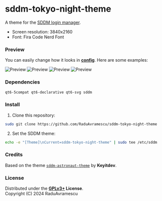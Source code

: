 # sddm-tokyo-night-theme

A theme for the [SDDM login manager](https://github.com/sddm/sddm).

- Screen resolution: 3840x2160
- Font: Fira Code Nerd Font

### Preview

You can easily change how it looks in **[config](./theme.conf)**. 
Here are some examples:

![Preview](./Previews/preview1.png)
![Preview](./Previews/preview2.png)
![Preview](./Previews/preview3.png)
![Preview](./Previews/preview4.png)

### Dependencies

```sh
qt6-5compat qt6-declarative qt6-svg sddm
```

### Install

1. Clone this repository:
```sh
sudo git clone https://github.com/RaduAvramescu/sddm-tokyo-night-theme /usr/share/sddm/themes/sddm-tokyo-night-theme
```

2. Set the SDDM theme:
```sh
echo -e "[Theme]\nCurrent=sddm-tokyo-night-theme" | sudo tee /etc/sddm.conf.d/10-theme.conf
```

### Credits

Based on the theme [`sddm-astronaut-theme`](https://github.com/Keyitdev/sddm-astronaut-theme) by **Keyitdev**.

### License

Distributed under the **[GPLv3+](https://www.gnu.org/licenses/gpl-3.0.html) License**.    
Copyright (C) 2024 RaduAvramescu